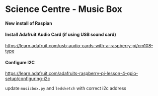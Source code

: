 Science Centre - Music Box
=================

#### New install of Raspian


#### Install Adafruit Audio Card (if using USB sound card)

https://learn.adafruit.com/usb-audio-cards-with-a-raspberry-pi/cm108-type

#### Configure I2C

https://learn.adafruit.com/adafruits-raspberry-pi-lesson-4-gpio-setup/configuring-i2c

update ```musicbox.py``` and ```ledsketch``` with correct i2c address